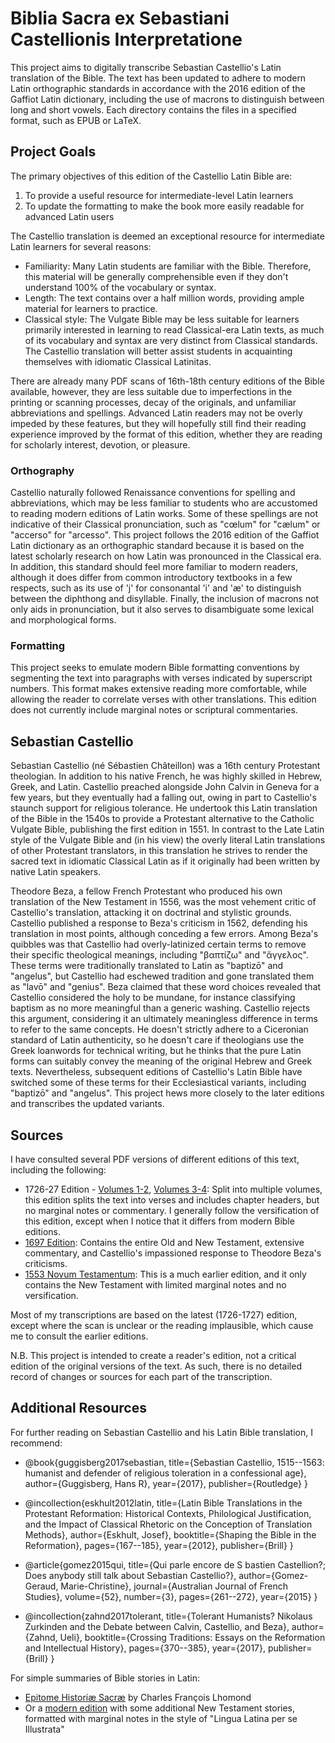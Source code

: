 # Biblia Sacra ex Sebastiani Castellionis Interpretatione

This project aims to digitally transcribe Sebastian Castellio's Latin translation of the Bible. The text has been updated to adhere to modern Latin orthographic standards in accordance with the 2016 edition of the Gaffiot Latin dictionary, including the use of macrons to distinguish between long and short vowels. Each directory contains the files in a specified format, such as EPUB or LaTeX.

## Project Goals

The primary objectives of this edition of the Castellio Latin Bible are:

1. To provide a useful resource for intermediate-level Latin learners
2. To update the formatting to make the book more easily readable for advanced Latin users

The Castellio translation is deemed an exceptional resource for intermediate Latin learners for several reasons:

* Familiarity: Many Latin students are familiar with the Bible. Therefore, this material will be generally comprehensible even if they don't understand 100% of the vocabulary or syntax.
* Length: The text contains over a half million words, providing ample material for learners to practice.
* Classical style: The Vulgate Bible may be less suitable for learners primarily interested in learning to read Classical-era Latin texts, as much of its vocabulary and syntax are very distinct from Classical standards. The Castellio translation will better assist students in acquainting themselves with idiomatic Classical Latinitas.

There are already many PDF scans of 16th-18th century editions of the Bible available, however, they are less suitable due to imperfections in the printing or scanning processes, decay of the originals, and unfamiliar abbreviations and spellings. Advanced Latin readers may not be overly impeded by these features, but they will hopefully still find their reading experience improved by the format of this edition, whether they are reading for scholarly interest, devotion, or pleasure.

### Orthography

Castellio naturally followed Renaissance conventions for spelling and abbreviations, which may be less familiar to students who are accustomed to reading modern editions of Latin works. Some of these spellings are not indicative of their Classical pronunciation, such as "cœlum" for "cælum" or "accerso" for "arcesso". This project follows the 2016 edition of the Gaffiot Latin dictionary as an orthographic standard because it is based on the latest scholarly research on how Latin was pronounced in the Classical era. In addition, this standard should feel more familiar to modern readers, although it does differ from common introductory textbooks in a few respects, such as its use of 'j' for consonantal 'i' and 'æ' to distinguish between the diphthong and disyllable. Finally, the inclusion of macrons not only aids in pronunciation, but it also serves to disambiguate some lexical and morphological forms.

### Formatting

This project seeks to emulate modern Bible formatting conventions by segmenting the text into paragraphs with verses indicated by superscript numbers. This format makes extensive reading more comfortable, while allowing the reader to correlate verses with other translations. This edition does not currently include marginal notes or scriptural commentaries.


## Sebastian Castellio

Sebastian Castellio (né Sébastien Châteillon) was a 16th century Protestant theologian. In addition to his native French, he was highly skilled in Hebrew, Greek, and Latin. Castellio preached alongside John Calvin in Geneva for a few years, but they eventually had a falling out, owing in part to Castellio's staunch support for religious tolerance. He undertook this Latin translation of the Bible in the 1540s to provide a Protestant alternative to the Catholic Vulgate Bible, publishing the first edition in 1551. In contrast to the Late Latin style of the Vulgate Bible and (in his view) the overly literal Latin translations of other Protestant translators, in this translation he strives to render the sacred text in idiomatic Classical Latin as if it originally had been written by native Latin speakers.

Theodore Beza, a fellow French Protestant who produced his own translation of the New Testament in 1556, was the most vehement critic of Castellio's translation, attacking it on doctrinal and stylistic grounds. Castellio published a response to Beza's criticism in 1562, defending his translation in most points, although conceding a few errors. Among Beza's quibbles was that Castellio had overly-latinized certain terms to remove their specific theological meanings, including "βαπτίζω" and "ἄγγελος". These terms were traditionally translated to Latin as "baptizō" and "angelus", but Castellio had eschewed tradition and gone translated them as "lavō" and "genius". Beza claimed that these word choices revealed that Castellio considered the holy to be mundane, for instance classifying baptism as no more meaningful than a generic washing. Castellio rejects this argument, considering it an ultimately meaningless difference in terms to refer to the same concepts. He doesn't strictly adhere to a Ciceronian standard of Latin authenticity, so he doesn't care if theologians use the Greek loanwords for technical writing, but he thinks that the pure Latin forms can suitably convey the meaning of the original Hebrew and Greek texts. Nevertheless, subsequent editions of Castellio's Latin Bible have switched some of these terms for their Ecclesiastical variants, including "baptizō" and "angelus". This project hews more closely to the later editions and transcribes the updated variants.

## Sources

I have consulted several PDF versions of different editions of this text, including the following:

* 1726-27 Edition - [Volumes 1-2](https://books.google.com/books?id=1EBbAAAAQAAJ), [Volumes 3-4](https://books.google.com/books?id=40BbAAAAQAAJ): Split into multiple volumes, this edition splits the text into verses and includes chapter headers, but no marginal notes or commentary. I generally follow the versification of this edition, except when I notice that it differs from modern Bible editions.
* [1697 Edition](https://books.google.com/books?id=wc1QkYeThIwC): Contains the entire Old and New Testament, extensive commentary, and Castellio's impassioned response to Theodore Beza's criticisms.
* [1553 Novum Testamentum](https://books.google.com/books?id=rFtSAAAAcAAJ): This is a much earlier edition, and it only contains the New Testament with limited marginal notes and no versification.

Most of my transcriptions are based on the latest (1726-1727) edition, except where the scan is unclear or the reading implausible, which cause me to consult the earlier editions.

N.B. This project is intended to create a reader's edition, not a critical edition of the original versions of the text. As such, there is no detailed record of changes or sources for each part of the transcription.


## Additional Resources

For further reading on Sebastian Castellio and his Latin Bible translation, I recommend:

* @book{guggisberg2017sebastian,
  title={Sebastian Castellio, 1515--1563: humanist and defender of religious toleration in a confessional age},
  author={Guggisberg, Hans R},
  year={2017},
  publisher={Routledge}
}

* @incollection{eskhult2012latin,
  title={Latin Bible Translations in the Protestant Reformation: Historical Contexts, Philological Justification, and the Impact of Classical Rhetoric on the Conception of Translation Methods},
  author={Eskhult, Josef},
  booktitle={Shaping the Bible in the Reformation},
  pages={167--185},
  year={2012},
  publisher={Brill}
}

* @article{gomez2015qui,
  title={Qui parle encore de S bastien Castellion?; Does anybody still talk about Sebastian Castellio?},
  author={Gomez-Geraud, Marie-Christine},
  journal={Australian Journal of French Studies},
  volume={52},
  number={3},
  pages={261--272},
  year={2015}
}

* @incollection{zahnd2017tolerant,
  title={Tolerant Humanists? Nikolaus Zurkinden and the Debate between Calvin, Castellio, and Beza},
  author={Zahnd, Ueli},
  booktitle={Crossing Traditions: Essays on the Reformation and Intellectual History},
  pages={370--385},
  year={2017},
  publisher={Brill}
}

For simple summaries of Bible stories in Latin:
* [Epitome Historiæ Sacræ](https://books.google.com/books?id=oxc-AQAAMAAJ) by Charles François Lhomond
* Or a [modern edition](https://www.amazon.com/Epitome-Historiae-Sacrae-Christi-Narratione/dp/1585104256) with some additional New Testament stories, formatted with marginal notes in the style of "Lingua Latina per se Illustrata"
